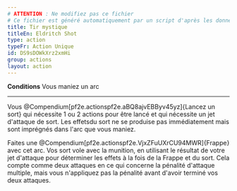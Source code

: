 ```yaml
---
# ATTENTION : Ne modifiez pas ce fichier
# Ce fichier est généré automatiquement par un script d'après les données du module Foundry VTT officiel et de sa traduction
title: Tir mystique
titleEn: Eldritch Shot
type: action
typeFr: Action Unique
id: DS9sDOWkXrz2xmHi
group: actions
layout: action
---
```

<p><strong>Conditions</strong> Vous maniez un arc</p><hr /><p>Vous @Compendium[pf2e.actionspf2e.aBQ8ajvEBByv45yz]{Lancez un sort} qui nécessite 1 ou 2 actions pour être lancé et qui nécessite un jet d'attaque de sort. Les effetsdu sort ne se produise pas immédiatement mais sont imprégnés dans l'arc que vous maniez.</p><p>Faites une @Compendium[pf2e.actionspf2e.VjxZFuUXrCU94MWR]{Frappe} avec cet arc. Vos sort vole avec la munition, en utilisant le résultat de votre jet d'attaque pour déterminer les effets à la  fois de la Frappe et du sort. Cela compte comme deux attaques en ce qui concerne la pénalité d'attaque multiple, mais vous n'appliquez pas la pénalité avant d'avoir terminé vos deux attaques.</p>
